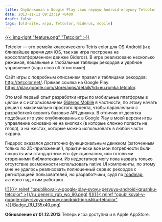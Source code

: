 ```yaml
---
title: Опубликовал в Google Play свою первую Android-игрушку Tetcolor
date: 2013-11-11 09:23:19 +0400
draft: false
tags: [old-site, игра, Tetcolor, Gideros, mobile]
---
```

[{{< img-right "feature.png" "Tetcolor" >}}](http://tetcolor.net/)

Tetcolor — это ремейк классического Tetris color для OS Android (и в ближайшее время для iOS, так как игра построена на кроссплатформенном движке Gideros). В игре реализовано несколько режимов, локальные и глобальные таблицы рекордов и удобное управление (пара слов об этом ниже).

Сайт игры с подробным описанием правил и таблицами рекордов: http://tetcolor.net/.
Прямая ссылка на Google Play: https://play.google.com/store/apps/details?id=eu.romka.tetcolor.

Это мой первый опыт разработки игры по мобильные платформы в целом и с использованием [Gideros Mobile](http://giderosmobile.com/) в частности, по этому начать решил с максимально простого проекта, чтобы параллельно с разработкой освоить базовые API движка. В отличии от десятка подобных игр уже опубликованных в Google Play в моей версии игры управление основано не на кнопках (в которые сложно попасть не глядя), а на жестах, которые можно использовать в любой части экрана.

Гидерос оказался достаточно функциональным движком (заточенным только по 2D-приложения!), практически все мои потребности были покрыты или стандартным его функционалом, или готовыми сторонними библиотеками. Из недостатков могу пока назвать только отсутствие возможности использовать native UI компоненты, по этому мне не удалось реализовать полноценный сервис рекордов с регистрацией пользователей, но разработчики, судя по [roadmap](http://giderosmobile.com/roadmap), активно над этим работают.

[![]({{< relref "opublikoval-v-google-play-svoyu-pervuyu-android-igrushku-tetcolor" >}}/ru_generic_rgb_wo_60.png)](https://play.google.com/store/apps/details?id=eu.romka.tetcolor)
[![]({{< relref "opublikoval-v-google-play-svoyu-pervuyu-android-igrushku-tetcolor" >}}/Badge_RU_135x40.png)](https://itunes.apple.com/us/app/tetcolor-classic/id765111441)

**Обновление от 01.12.2013** Теперь игра доступна и в Apple AppStore.
<!--more-->
